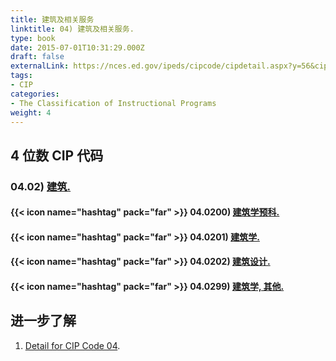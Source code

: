 ```yaml
---
title: 建筑及相关服务
linktitle: 04) 建筑及相关服务.
type: book
date: 2015-07-01T10:31:29.000Z
draft: false
externalLink: https://nces.ed.gov/ipeds/cipcode/cipdetail.aspx?y=56&cipid=90266
tags:
- CIP
categories:
- The Classification of Instructional Programs
weight: 4
---
```


## 4 位数 CIP 代码

### 04.02) [建筑.](https://nces.ed.gov/ipeds/cipcode/cipdetail.aspx?y=56&cipid=90267)

#### {{< icon name="hashtag" pack="far" >}} 04.0200) [建筑学预科.](https://nces.ed.gov/ipeds/cipcode/cipdetail.aspx?y=56&cipid=91756)

#### {{< icon name="hashtag" pack="far" >}} 04.0201) [建筑学.](https://nces.ed.gov/ipeds/cipcode/cipdetail.aspx?y=56&cipid=90268)

#### {{< icon name="hashtag" pack="far" >}} 04.0202) [建筑设计.](https://nces.ed.gov/ipeds/cipcode/cipdetail.aspx?y=56&cipid=91759)

#### {{< icon name="hashtag" pack="far" >}} 04.0299) [建筑学, 其他.](https://nces.ed.gov/ipeds/cipcode/cipdetail.aspx?y=56&cipid=92997)


## 进一步了解

1. [Detail for CIP Code 04](https://nces.ed.gov/ipeds/cipcode/cipdetail.aspx?y=56&cip=04).

<!-- MINI HOUSE [Ouroboros arq](https://www.facebook.com/ouroborosarq/) -->
<!-- {{< youtube mALTsnF2XRU >}} -->
